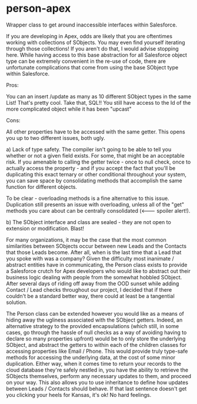 # person-apex
Wrapper class to get around inaccessible interfaces within Salesforce.

If you are developing in Apex, odds are likely that you are oftentimes working with collections of SObjects.  You may even find yourself iterating through those collections!  If you aren't do that, I would advise stopping here. While having access to this base abstraction for all Salesforce object type can be extremely convenient in the re-use of code, there are unfortunate complications that come from using the base SObject type within Salesforce.

Pros:

You can an insert /update as many as 10 different SObject types in the same List! That's pretty cool.  Take that, SQL!!
You still have access to the Id of the more complicated object while it has been "upcast"

Cons:

All other properties have to be accessed with the same getter.  This opens you up to two different issues, both ugly.

a) Lack of type safety.  The compiler isn't going to be able to tell you whether or not a given field exists. For some,
that might be an acceptable risk.  If you amenable to calling the getter twice - once to null check, once to actually access
the property - and if you accept the fact that you'll be duplicating this exact ternary or other conditional throughout your system,
you can save space by consolidating methods that accomplish the same function for different objects.

To be clear - overloading methods is a fine alternative to this issue.  Duplication still presents an issue with overloading, unless all
of the "get" methods you care about can be centrally consolidated (<--- spoiler alert!).

b) The SObject interface and class are sealed - they are not open to extension or modification. Blast!


For many organizations, it may be the case that the most common similarities between SObjects occur between new Leads and the Contacts that those Leads become.
After all, when is the last time that a Lead that you spoke with was a company? Given the difficulty most inanimate / abstract entities have in communicating,
the Person class exists to provide a Salesforce crutch for Apex developers who would like to abstract out their business logic dealing with people from the somewhat hobbled SObject. After several days of riding off away from the OOD sunset while adding Contact / Lead checks throughout our project, I decided that if there couldn't be a standard better way, there could at least be a tangential solution.

The Person class can be extended however you would like as a means of hiding away the ugliness associated with the SObject getters. Indeed, an alternative strategy to the provided encapsulations (which still, in some cases, go through the hassle of null checks as a way of avoiding having to declare so many properties upfront) would be to only store the underlying SObject, and abstract the getters to within each of the children classes for accessing properties like Email / Phone. This would provide truly type-safe methods for accessing the underlying data, at the cost of some minor duplication.  Either way, when it comes time to return your records to the cloud database they're safely nestled in, you have the ability to retrieve the SObjects themselves, perform any necessary updates to them, and proceed on your way.  This also allows you to use inheritance to define how updates between Leads / Contacts should behave. If that last sentence doesn't get you clicking your heels for Kansas, it's ok! No hard feelings.
